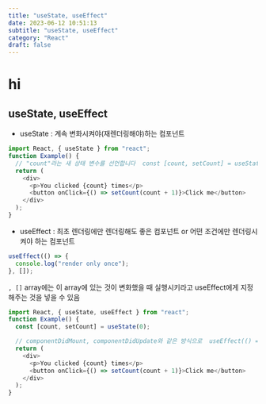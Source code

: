 ```yaml
---
title: "useState, useEffect"
date: 2023-06-12 10:51:13
subtitle: "useState, useEffect"
category: "React"
draft: false
---
```


# hi

## useState, useEffect

- useState : 계속 변화시켜야(재렌더링해야)하는 컴포넌트

```js
import React, { useState } from "react";
function Example() {
  // "count"라는 새 상태 변수를 선언합니다  const [count, setCount] = useState(0);
  return (
    <div>
      <p>You clicked {count} times</p>
      <button onClick={() => setCount(count + 1)}>Click me</button>
    </div>
  );
}
```

- useEffect : 최초 렌더링에만 렌더링해도 좋은 컴포넌트 or 어떤 조건에만 렌더링시켜야 하는 컴포넌트

```js
useEffect(() => {
  console.log("render only once");
}, []);
```

`, []` array에는 이 array에 있는 것이 변화했을 때 실행시키라고 useEffect에게 지정해주는 것을 넣을 수 있음

```js
import React, { useState, useEffect } from "react";
function Example() {
  const [count, setCount] = useState(0);

  // componentDidMount, componentDidUpdate와 같은 방식으로  useEffect(() => {    // 브라우저 API를 이용하여 문서 타이틀을 업데이트합니다.    document.title = `You clicked ${count} times`;  });
  return (
    <div>
      <p>You clicked {count} times</p>
      <button onClick={() => setCount(count + 1)}>Click me</button>
    </div>
  );
}
```
